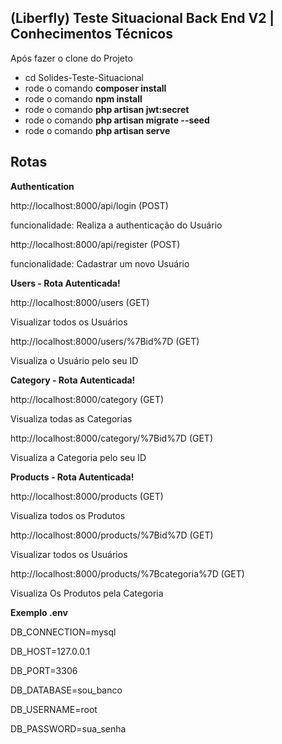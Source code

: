 ## (Liberfly) Teste Situacional Back End V2 | Conhecimentos Técnicos
Após fazer o clone do Projeto
- cd Solides-Teste-Situacional
- rode o comando **composer install**
- rode o comando **npm install**
- rode o comando **php artisan jwt:secret**
- rode o comando **php artisan migrate --seed**
- rode o comando **php artisan serve**

## Rotas
**<p>Authentication</p>**
<p>http://localhost:8000/api/login  (POST)</p>
<p>funcionalidade: Realiza a authenticação do Usuário</p>

<p>http://localhost:8000/api/register (POST)</p>
<p>funcionalidade: Cadastrar um novo Usuário</p>

**Users - Rota Autenticada!**
<p>http://localhost:8000/users (GET)</p>
<p>Visualizar todos os Usuários</p>

<p>http://localhost:8000/users/%7Bid%7D (GET)</p>
<p>Visualiza o Usuário pelo seu ID</p>

**Category - Rota Autenticada!**
<p>http://localhost:8000/category (GET)</p>
<p>Visualiza todas as Categorias</p>

<p>http://localhost:8000/category/%7Bid%7D (GET)</p>
<p>Visualiza a Categoria pelo seu ID </p>

**Products - Rota Autenticada!**
<p>http://localhost:8000/products (GET)</p>
<p>Visualiza todos os Produtos</p>

<p>http://localhost:8000/products/%7Bid%7D (GET)</p>
<p>Visualizar todos os Usuários</p>

<p>http://localhost:8000/products/%7Bcategoria%7D (GET)</p>
<p>Visualiza Os Produtos pela Categoria</p>

**Exemplo .env**
<p>DB_CONNECTION=mysql</p>
<p>DB_HOST=127.0.0.1</p>
<p>DB_PORT=3306</p>
<p>DB_DATABASE=sou_banco</p>
<p>DB_USERNAME=root</p>
<p>DB_PASSWORD=sua_senha</p>
